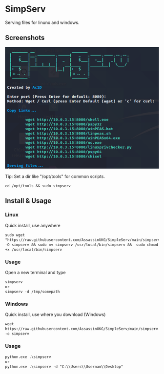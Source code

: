 # SimpServ

Serving files for linunx and windows.


## Screenshots

![](/assets/simserv1.png)

Tip: 
Set a dir like "/opt/tools" for common scripts. 
```
cd /opt/tools && sudo simpserv
```

## Install & Usage
### Linux
Quick install, use anywhere
```
sudo wget "https://raw.githubusercontent.com/AssassinUKG/SimpleServ/main/simpserv" -O simpserv && sudo mv simpserv /usr/local/bin/simpserv &&  sudo chmod +x /usr/local/bin/simpserv
```
### Usage
Open a new terminal and type
```
simpserv
or
simpserv -d /tmp/somepath
```


### Windows
Quick install, use where you download (Windows)
```
wget https://raw.githubusercontent.com/AssassinUKG/SimpleServ/main/simpserv -o simpserv
```

### Usage
```
python.exe .\simpserv
or
python.exe .\simpserv -d "C:\\Users\\Usernam\\Desktop"
```
